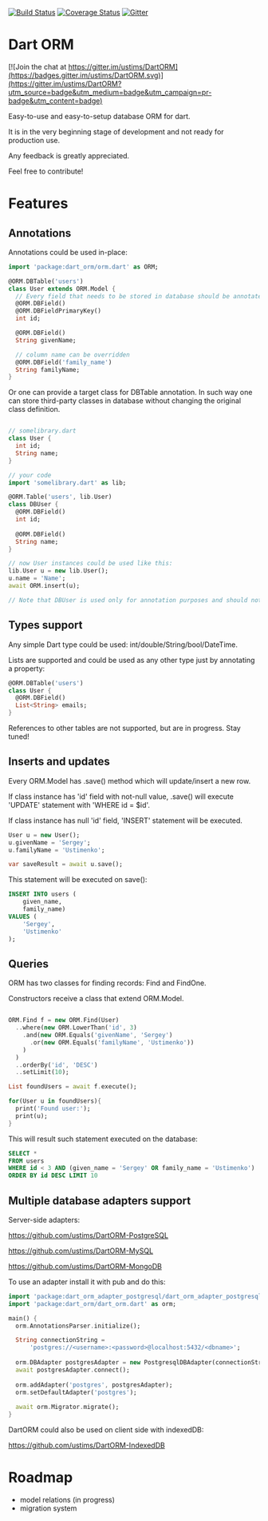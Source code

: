 [![Build Status](https://travis-ci.org/ustims/DartORM.svg?branch=master)](https://travis-ci.org/ustims/DartORM)
[![Coverage Status](https://coveralls.io/repos/ustims/DartORM/badge.svg?branch=master&service=github)](https://coveralls.io/github/ustims/DartORM?branch=master)
[![Gitter](https://badges.gitter.im/ustims/DartORM.svg)](https://gitter.im/ustims/DartORM?utm_source=badge&utm_medium=badge&utm_campaign=pr-badge)

Dart ORM
========

[![Join the chat at https://gitter.im/ustims/DartORM](https://badges.gitter.im/ustims/DartORM.svg)](https://gitter.im/ustims/DartORM?utm_source=badge&utm_medium=badge&utm_campaign=pr-badge&utm_content=badge)

Easy-to-use and easy-to-setup database ORM for dart.

It is in the very beginning stage of development and not ready for production use.

Any feedback is greatly appreciated.

Feel free to contribute!

Features
========

Annotations
-----------

Annotations could be used in-place:

```dart
import 'package:dart_orm/orm.dart' as ORM;

@ORM.DBTable('users')
class User extends ORM.Model {
  // Every field that needs to be stored in database should be annotated with @DBField
  @ORM.DBField()
  @ORM.DBFieldPrimaryKey()
  int id;

  @ORM.DBField()
  String givenName;

  // column name can be overridden
  @ORM.DBField('family_name')
  String familyName;
}
```

Or one can provide a target class for DBTable annotation. 
In such way one can store third-party classes in database without changing the original class definition.

```dart

// somelibrary.dart
class User {
  int id;
  String name;
}

// your code
import 'somelibrary.dart' as lib;

@ORM.Table('users', lib.User)
class DBUser {
  @ORM.DBField()
  int id;
  
  @ORM.DBField()
  String name;
}

// now User instances could be used like this:
lib.User u = new lib.User();
u.name = 'Name';
await ORM.insert(u);

// Note that DBUser is used only for annotation purposes and should not be used directly.
```

Types support
-------------

Any simple Dart type could be used: int/double/String/bool/DateTime.

Lists are supported and could be used as any other type just by annotating a property:

```dart
@ORM.DBTable('users')
class User {
  @ORM.DBField()
  List<String> emails;
}
```

References to other tables are not supported, but are in progress. Stay tuned!

Inserts and updates
-------------------

Every ORM.Model has .save() method which will update/insert a new row.

If class instance has 'id' field with not-null value,
.save() will execute 'UPDATE' statement with 'WHERE id = $id'.

If class instance has null 'id' field, 'INSERT' statement will be executed.

```dart
User u = new User();
u.givenName = 'Sergey';
u.familyName = 'Ustimenko';

var saveResult = await u.save();
```

This statement will be executed on save():

```sql
INSERT INTO users (
    given_name,
    family_name)
VALUES (
    'Sergey',
    'Ustimenko'
);
```

Queries
-------

ORM has two classes for finding records: Find and FindOne.

Constructors receive a class that extend ORM.Model.

```dart

ORM.Find f = new ORM.Find(User)
  ..where(new ORM.LowerThan('id', 3)
    .and(new ORM.Equals('givenName', 'Sergey')
      .or(new ORM.Equals('familyName', 'Ustimenko'))
    )
  )
  ..orderBy('id', 'DESC')
  ..setLimit(10);

List foundUsers = await f.execute();

for(User u in foundUsers){
  print('Found user:');
  print(u);
}
```

This will result such statement executed on the database:

```sql
SELECT *
FROM users
WHERE id < 3 AND (given_name = 'Sergey' OR family_name = 'Ustimenko')
ORDER BY id DESC LIMIT 10
```

Multiple database adapters support
----------------------------------

Server-side adapters:

https://github.com/ustims/DartORM-PostgreSQL

https://github.com/ustims/DartORM-MySQL

https://github.com/ustims/DartORM-MongoDB

To use an adapter install it with pub and do this:

```dart
import 'package:dart_orm_adapter_postgresql/dart_orm_adapter_postgresql.dart';
import 'package:dart_orm/dart_orm.dart' as orm;

main() {
  orm.AnnotationsParser.initialize();

  String connectionString =
      'postgres://<username>:<password>@localhost:5432/<dbname>';
      
  orm.DBAdapter postgresAdapter = new PostgresqlDBAdapter(connectionString);
  await postgresAdapter.connect();
  
  orm.addAdapter('postgres', postgresAdapter);
  orm.setDefaultAdapter('postgres');
  
  await orm.Migrator.migrate();
}
```      


DartORM could also be used on client side with indexedDB:

https://github.com/ustims/DartORM-IndexedDB

Roadmap
=======

- model relations (in progress)
- migration system
